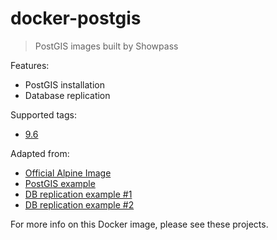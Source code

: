 # docker-postgis

> PostGIS images built by Showpass

Features:

- PostGIS installation
- Database replication

Supported tags:

* [9.6](https://github.com/showpass/docker-postgis/tree/master/9.6)


Adapted from:
- [Official Alpine Image](https://hub.docker.com/_/postgres/)
- [PostGIS example](https://github.com/appropriate/docker-postgis)
- [DB replication example #1](https://github.com/DanielDent/docker-postgres-replication)
- [DB replication example #2](https://github.com/nebirhos/docker-postgres-replication)

For more info on this Docker image, please see these projects.
